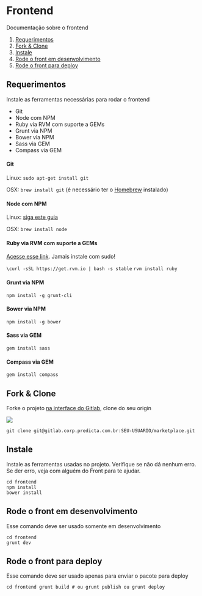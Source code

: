 # Frontend
Documentação sobre o frontend

1. [Requerimentos](#requerimentos)
1. [Fork & Clone](#fork-amp-clone)
1. [Instale](#instale)
1. [Rode o front em desenvolvimento](#rode-o-front-em-desenvolvimento)
1. [Rode o front para deploy](#rode-o-front-para-deploy)

## Requerimentos
Instale as ferramentas necessárias para rodar o frontend

* Git
* Node com NPM
* Ruby via RVM com suporte a GEMs
* Grunt via NPM
* Bower via NPM
* Sass via GEM
* Compass via GEM

#### Git
  
Linux: `sudo apt-get install git`

OSX: `brew install git` (é necessário ter o [Homebrew](http://brew.sh/) instalado)

#### Node com NPM

Linux: [siga este guia](http://tnovelli.net/blog/blog.2011-08-27.node-npm-user-install.html)

OSX: `brew install node`

#### Ruby via RVM com suporte a GEMs

[Acesse esse link](https://rvm.io/). Jamais instale com sudo!

``\curl -sSL https://get.rvm.io | bash -s stable``
``rvm install ruby``

#### Grunt via NPM

``npm install -g grunt-cli``

#### Bower via NPM

``npm install -g bower``

#### Sass via GEM

``gem install sass``

#### Compass via GEM

``gem install compass``

## Fork & Clone
Forke o projeto [na interface do Gitlab](http://gitlab.corp.predicta.com.br:81/infra/marketplace), clone do seu origin

![](http://i.imgur.com/DOWQUcK.png)

``git clone git@gitlab.corp.predicta.com.br:SEU-USUARIO/marketplace.git``

## Instale
Instale as ferramentas usadas no projeto. Verifique se não dá nenhum erro. Se der erro, veja com alguém do Front para te ajudar.

```
cd frontend
npm install
bower install
```

## Rode o front em desenvolvimento
Esse comando deve ser usado somente em desenvolvimento

```
cd frontend
grunt dev
```

## Rode o front para deploy
Esse comando deve ser usado apenas para enviar o pacote para deploy

``
cd frontend
grunt build # ou grunt publish ou grunt deploy
``
